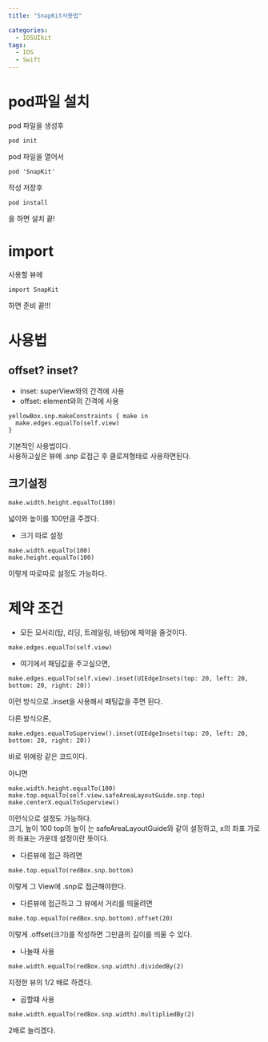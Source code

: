 ```yaml
---
title: "SnapKit사용법"

categories:
  - IOSUIkit
tags:
  - IOS
  - Swift
---
```


# pod파일 설치
pod 파일을 생성후
~~~
pod init
~~~

pod 파일을 열어서
~~~
pod 'SnapKit'
~~~
작성 저장후 

~~~
pod install
~~~
을 하면 설치 끝!

# import
사용할 뷰에 
~~~
import SnapKit
~~~
하면 준비 끝!!!

# 사용법

## offset? inset?
- inset: superView와의 간격에 사용
- offset: element와의 간격에 사용 


~~~
yellowBox.snp.makeConstraints { make in
  make.edges.equalTo(self.view)
}
~~~
기본적인 사용법이다.  
사용하고싶은 뷰에 .snp 로접근 후 클로져형태로 사용하면된다.  

## 크기설정
~~~
make.width.height.equalTo(100)
~~~
넓이와 높이를 100만큼 주겠다. 

- 크기 따로 설정
~~~
make.width.equalTo(100)
make.height.equalTo(100)
~~~
이렇게 따로따로 설정도 가능하다.  


# 제약 조건

- 모든 모서리(탑, 리딩, 트레일링, 바텀)에 제약을 줄것이다.
~~~
make.edges.equalTo(self.view)
~~~  

- 여기에서 패딩값을 주고싶으면,
~~~
make.edges.equalTo(self.view).inset(UIEdgeInsets(top: 20, left: 20, bottom: 20, right: 20))
~~~  
이런 방식으로 .inset을 사용해서 패팅값을 주면 된다.  

다른 방식으론,
~~~
make.edges.equalToSuperview().inset(UIEdgeInsets(top: 20, left: 20, bottom: 20, right: 20))
~~~
바로 위에랑 같은 코드이다.

아니면
~~~
make.width.height.equalTo(100)
make.top.equalTo(self.view.safeAreaLayoutGuide.snp.top)
make.centerX.equalToSuperview()
~~~
이런식으로 설정도 가능하다.   
크기, 높이 100 top의 높이 는
safeAreaLayoutGuide와 같이 설정하고, 
x의 좌표 가로의 좌표는 가운데 설정이란 뜻이다.  


- 다른뷰에 접근 하려면 
~~~
make.top.equalTo(redBox.snp.bottom)
~~~
이렇게 그 View에 .snp로 접근해야한다.  

- 다른뷰에 접근하고 그 뷰에서 거리를 띄울려면
~~~
make.top.equalTo(redBox.snp.bottom).offset(20)
~~~
이렇게 .offset(크기)를 작성하면
그만큼의 길이를 띄울 수 있다.

- 나눌때 사용 

~~~
make.width.equalTo(redBox.snp.width).dividedBy(2)
~~~

지정한 뷰의 1/2 배로 하겠다.

- 곱할떄 사용

~~~
make.width.equalTo(redBox.snp.width).multipliedBy(2)
~~~
2배로 늘리겠다.
